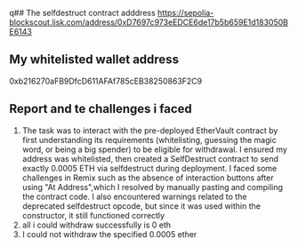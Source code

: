q## The selfdestruct contract adddress
https://sepolia-blockscout.lisk.com/address/0xD7697c973eEDCE6de17b5b659E1d183050BE6143

## My whitelisted wallet address
0xb216270aFB9DfcD611AFAf785cEB38250863F2C9

## Report and te challenges i faced
1. The task was to interact with the pre-deployed EtherVault contract by first understanding its requirements (whitelisting, guessing the magic word, or being a big spender) to be eligible for withdrawal. I ensured my address was whitelisted, then created a SelfDestruct contract to send exactly 0.0005 ETH via selfdestruct during deployment. I faced some challenges in Remix such as the absence of interaction buttons after using "At Address",which I resolved by manually pasting and compiling the contract code. I also encountered warnings related to the deprecated selfdestruct opcode, but since it was used within the constructor, it still functioned correctly
2. all i could withdraw successfully is 0 eth
3. I could not withdraw the specified 0.0005 ether





